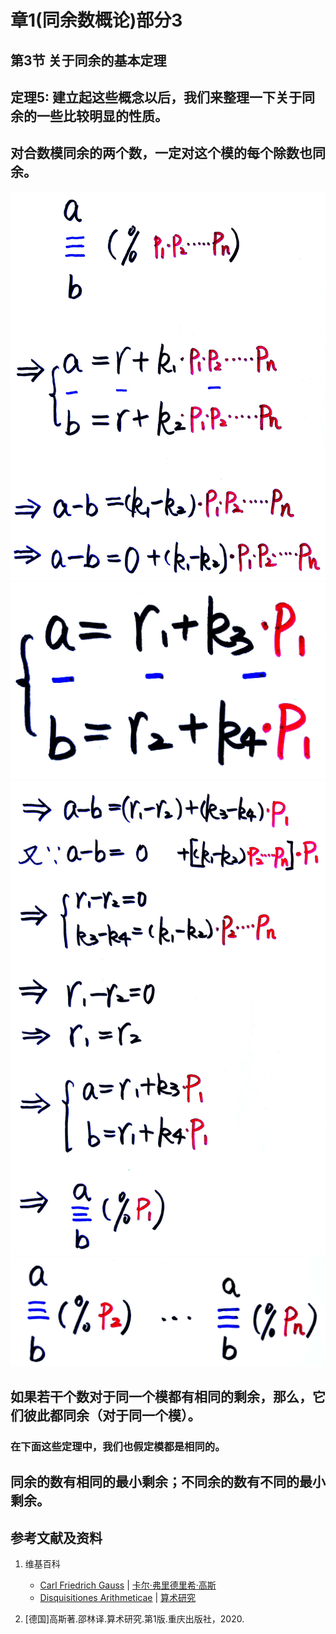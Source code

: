 # 章1(同余数概论)部分3

## 第3节 关于同余的基本定理

## 定理5: 建立起这些概念以后，我们来整理一下关于同余的一些比较明显的性质。
## 对合数模同余的两个数，一定对这个模的每个除数也同余。
![](/images/数论/高斯的算术研究中典型的推演实验/章1/定理5/5-1.jpg)
![](/images/数论/高斯的算术研究中典型的推演实验/章1/定理5/5-2.jpg)
![](/images/数论/高斯的算术研究中典型的推演实验/章1/定理5/5-3.jpg)
![](/images/数论/高斯的算术研究中典型的推演实验/章1/定理5/5-4.jpg)
## 如果若干个数对于同一个模都有相同的剩余，那么，它们彼此都同余（对于同一个模）。
### 在下面这些定理中，我们也假定模都是相同的。
## 同余的数有相同的最小剩余；不同余的数有不同的最小剩余。

## 参考文献及资料

1. 维基百科
	- [Carl Friedrich Gauss](https://en.wikipedia.org/wiki/Carl_Friedrich_Gauss) | [卡尔·弗里德里希·高斯](https://zh.wikipedia.org/wiki/%E5%8D%A1%E7%88%BE%C2%B7%E5%BC%97%E9%87%8C%E5%BE%B7%E9%87%8C%E5%B8%8C%C2%B7%E9%AB%98%E6%96%AF) 
	- [Disquisitiones Arithmeticae](https://en.wikipedia.org/wiki/Disquisitiones_Arithmeticae) | [算术研究](https://zh.wikipedia.org/wiki/算术研究) 

2. [德国]高斯著.邵林译.算术研究.第1版.重庆出版社，2020.




